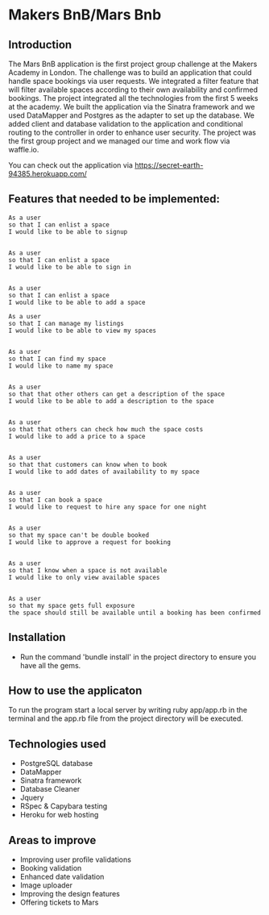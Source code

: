 
Makers BnB/Mars Bnb
==================

Introduction
-------
The Mars BnB application is the first project group challenge at the Makers Academy in London. The challenge was to build an application that could handle space bookings via user requests. We integrated a filter feature that will filter available spaces according to their own availability and confirmed bookings. The project integrated all the technologies from the first 5 weeks at the academy. We built the application via the Sinatra framework and we used DataMapper and Postgres as the adapter to set up the database. We added client and database validation to the application and conditional routing to the controller in order to enhance user security. The project was the first group project and we managed our time and work flow via waffle.io. 

You can check out the application via https://secret-earth-94385.herokuapp.com/

Features that needed to be implemented:
-------


```
As a user  
so that I can enlist a space  
I would like to be able to signup  


As a user  
so that I can enlist a space  
I would like to be able to sign in  


As a user
so that I can enlist a space
I would like to be able to add a space

As a user
so that I can manage my listings
I would like to be able to view my spaces


As a user
so that I can find my space
I would like to name my space


As a user
so that that other others can get a description of the space
I would like to be able to add a description to the space


As a user
so that that others can check how much the space costs
I would like to add a price to a space


As a user
so that that customers can know when to book
I would like to add dates of availability to my space


As a user
so that I can book a space
I would like to request to hire any space for one night


As a user
so that my space can't be double booked
I would like to approve a request for booking


As a user
so that I know when a space is not available
I would like to only view available spaces


As a user
so that my space gets full exposure
the space should still be available until a booking has been confirmed
```

Installation
-----
* Run the command 'bundle install' in the project directory to ensure you have all the gems.


How to use the applicaton
-----

To run the program start a local server by writing ruby app/app.rb in the terminal and the app.rb file from the project directory will be executed.

Technologies used
-----
* PostgreSQL database
* DataMapper
* Sinatra framework
* Database Cleaner
* Jquery
* RSpec & Capybara testing
* Heroku for web hosting

Areas to improve
-----

* Improving user profile validations
* Booking validation
* Enhanced date validation
* Image uploader
* Improving the design features
* Offering tickets to Mars
